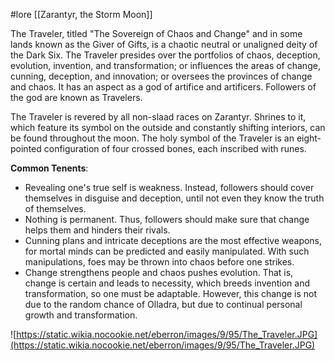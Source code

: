 #lore [[Zarantyr, the Storm Moon]]

The Traveler, titled "The Sovereign of Chaos and Change" and in some lands known as the Giver of Gifts, is a chaotic neutral or unaligned deity of the Dark Six. The Traveler presides over the portfolios of chaos, deception, evolution, invention, and transformation; or influences the areas of change, cunning, deception, and innovation; or oversees the provinces of change and chaos. It has an aspect as a god of artifice and artificers. Followers of the god are known as Travelers.

The Traveler is revered by all non-slaad races on Zarantyr. Shrines to it, which feature its symbol on the outside and constantly shifting interiors, can be found throughout the moon. The holy symbol of the Traveler is an eight-pointed configuration of four crossed bones, each inscribed with runes.

**Common Tenents**:

- Revealing one's true self is weakness. Instead, followers should cover themselves in disguise and deception, until not even they know the truth of themselves.
- Nothing is permanent. Thus, followers should make sure that change helps them and hinders their rivals.
- Cunning plans and intricate deceptions are the most effective weapons, for mortal minds can be predicted and easily manipulated. With such manipulations, foes may be thrown into chaos before one strikes.
- Change strengthens people and chaos pushes evolution. That is, change is certain and leads to necessity, which breeds invention and transformation, so one must be adaptable. However, this change is not due to the random chance of Olladra, but due to continual personal growth and transformation.

![https://static.wikia.nocookie.net/eberron/images/9/95/The_Traveler.JPG](https://static.wikia.nocookie.net/eberron/images/9/95/The_Traveler.JPG)
